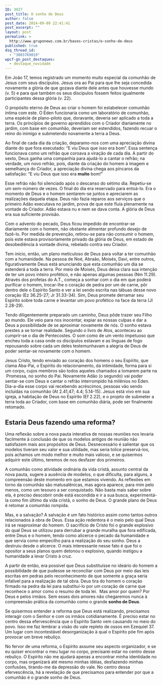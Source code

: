 ```yaml
---
ID: 3927
post_title: O sonho de Deus
author: false
post_date: 2014-09-09 22:41:41
post_excerpt: ""
layout: post
permalink: >
  http://www.gruponews.com.br/bases-cristas/o-sonho-de-deus
published: true
dsq_thread_id:
  - "3003769819"
wpcf-gn_post_destaques:
  - destaque_novidade
---
```

Em João 17, temos registrado um momento muito especial da comunhão de Jesus com seus discípulos. Jesus ora ao Pai para que lhe seja concedida novamente a glória de que gozava diante dele antes que houvesse mundo (v. 5) e para que também os seus discípulos fossem feitos igualmente participantes dessa glória (v. 22).

O propósito eterno de Deus ao criar o homem foi estabelecer comunhão íntima com este. O Éden funcionaria como um laboratório de comunhão, uma espécie de plano-piloto que, doravante, deveria ser aplicado a toda a terra. Os princípios de governo aprendidos com o Criador diariamente no jardim, com base em comunhão, deveriam ser estendidos, fazendo recuar o reino do inimigo e submetendo novamente a terra a Deus.

Ao final de cada dia da criação, deparamo-nos com uma apreciação divina diante do que fora executado: “E viu Deus que isso era bom”. Essa sentença funcionava como um refrão que coroava a viração de cada dia. A partir do sexto, Deus ganha uma companhia para ajudá-lo a cantar o refrão; na verdade, um novo refrão, pois, diante da criação do homem à imagem e semelhança do Criador, a apreciação divina chega aos píncaros da satisfação: “E viu Deus que isso era <b>muito</b> bom!”

Esse refrão não foi silenciado após o descanso do sétimo dia. Repetiu-se um sem-número de vezes. O final do dia era reservado para entoá-lo. Era o momento de Deus e o homem sentarem-se juntos e apreciarem as realizações daquela etapa. Deus não fazia reparos aos serviços que o primeiro Adão executava no jardim, prova de que este fluía plenamente na vontade do Criador. Adão estava nu e nem se dava conta. A glória de Deus era sua suficiente provisão.

Com o advento do pecado, Deus ficou impedido de encontrar-se diariamente com o homem, não obstante alimentar profundo desejo de fazê-lo. Por medida de prevenção, retirou-se para não consumir o homem, pois este estava provisoriamente privado da glória de Deus, em estado de desobediência à vontade divina, rebelado contra seu Criador.

Tem início, então, um plano meticuloso de Deus para voltar a ter comunhão com a humanidade. Na pessoa de Noé, Abraão, Moisés, Davi, entre outros, figurativamente Deus está anunciando que esta comunhão um dia se estenderá a toda a terra. Por meio de Moisés, Deus deixa clara sua intenção de ter um povo inteiro profético, e não apenas algumas pessoas (Nm 11.29). Através dos profetas do A.T., começa a sonhar com o dia em que poderá purificar o homem, trocar-lhe o coração de pedra por um de carne, pôr dentro dele o Espírito Santo e ver a lei sendo escrita nas tábuas desse novo coração (Ez 36.25-27; Jr 31.33-34). Sim, Deus promete derramar seu Espírito sobre toda carne e levantar um povo profético na face da terra (Jl 2.28-29).

Tendo diligentemente preparado um caminho, Deus pôde trazer seu Filho ao mundo. Ele veio para nos inocentar, expiar as nossas culpas e dar a Deus a possibilidade de se aproximar novamente de nós. O sonho estava prestes a se tornar realidade. Segundo o livro de Atos, aconteceu ao cumprir-se o dia de Pentecostes. O som como de um vento impetuoso que encheu toda a casa onde os discípulos estavam e as línguas de fogo repousando sobre cada um deles testemunhavam a alegria de Deus de poder sentar-se novamente com o homem.

Jesus Cristo, tendo enviado ao coração dos homens o seu Espírito, que clama Aba-Pai, o Espírito do relacionamento, da intimidade, forma para si um corpo, cujos membros são todos aqueles chamados a tomarem parte na  Promessa, no sonho do Pai. Novamente Adão (o segundo) vai poder sentar-se com Deus e cantar o refrão interrompido há milênios no Éden. Dia-a-dia esse corpo vai recebendo acréscimos, pessoas vão sendo incluídas na comunhão (At 2.41,47; 4.4; 5.14-15). Jesus está vivo em sua igreja, a habitação de Deus no Espírito (Ef 2.22), e o projeto de submeter a terra toda ao Criador, com base em comunhão diária, pode ser finalmente retomado.
<h2>Estaria Deus fazendo uma reforma?</h2>
Uma reflexão sobre a nova pauta interativa de nossas reuniões nos levaria facilmente à conclusão de que os modelos antigos de reunião não satisfazem mais aos propósitos de Deus. Desnecessário é salientar que os modelos tiveram seu valor e sua utilidade, mas seria tolice preservá-los, pois achamos um modo melhor e muito mais valioso, e se quisermos adquirir este último, teremos de nos desfazer dos primeiros.

A comunhão como atividade ordinária da vida cristã, assunto central da nova pauta, sugere a ausência de modelos, o que dificulta, para alguns, a compreensão deste momento em que estamos vivendo. As reflexões em torno da comunhão são matusalênicas, mas agora aparece, para mim pelo menos, como um tesouro a ser conquistado. Não basta mais saber sobre ela, é preciso descobrir onde está escondida e ir a sua busca, experimentá-la como fim último da vida cristã, o sonho de Deus. O grande plano de Deus é retomar a comunhão rompida.

Mas, e a salvação? A salvação é um fato histórico assim como tantos outros relacionados à obra de Deus. Essa ação redentora é o meio pelo qual Deus irá se reaproximar do homem. O sacrifício de Cristo foi o grande explosivo do qual Deus se utilizou para derrubar a grande muralha que fora edificada, entre Deus e o homem, tendo como alicerce o pecado da humanidade e que servia como empecilho para a realização do seu sonho. Deus a destruiu desde o alicerce. O mais interessante nesse fato é que foi o opositor a seus planos quem detonou o explosivo, quando instigou a humanidade a levar Cristo à cruz.

A partir de então, era possível que Deus substituísse no ideário do homem a possibilidade de que pudesse se reconciliar com Deus por meio das leis escritas em pedras pelo reconhecimento de que somente a graça seria infalível para a realização de tal obra. Deus tira do homem o coração firmado na pedra da lei para substituí-lo por um coração de carne que reconhece o amor como o resumo de toda lei.  Mas amor por quem? Por Deus e pelos irmãos. Sem esses dois amores não chegaremos nunca à compreensão prática da comunhão como o grande <b>sonho de Deus</b>.

Se quisermos entender a reforma que Deus está realizando, precisamos interagir com o Senhor e com os irmãos cotidianamente. É preciso estar no centro dessa efervescência que o Espírito Santo vem causando no meio do povo. Isso me faz lembrar a visão do vale repleto de ossos em Ezequiel 37. Um lugar com incontestável desorganização à qual o Espírito põe fim após provocar um breve rebuliço.

No fervor de uma reforma, o Espírito assume seu aspecto organizador, e se eu quiser encontrar o meu lugar no corpo, precisarei estar no centro desse rebuliço. O Espírito não me ajudará apenas a encontrar minha identidade no corpo, mas organizará até mesmo minhas idéias, desfazendo minhas confusões, tirando-me da depressão do vale. No centro dessa efervescência, há a revelação de que precisamos para entender por que a comunhão é o grande sonho de Deus.